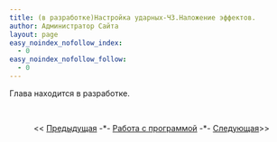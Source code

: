 ```yaml
---
title: (в разработке)Настройка ударных-Ч3.Наложение эффектов.
author: Администратор Сайта
layout: page
easy_noindex_nofollow_index:
  - 0
easy_noindex_nofollow_follow:
  - 0
---
```

Глава находится в разработке.

&nbsp;

<p style="text-align: center;">
  << <a href="/uchebnik/work/v-razrabotkenastrojka-udarnyx-ch-2-instrument-rack/">Предыдущая</a> -*- <a href="http://t-hydrogen.ru/uchebnik/work/">Работа с программой</a> -*- <a href="/uchebnik/work/programming/">Следующая</a>>>
</p>